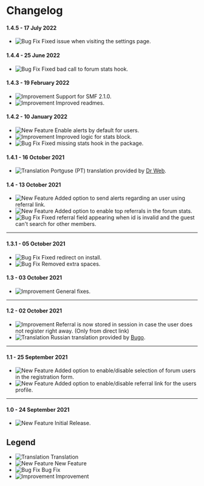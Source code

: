 # Changelog

#### 1.4.5 - 17 July 2022
- ![Bug Fix](https://smftricks.com/assets/changelog/bug--minus.png) Fixed issue when visiting the settings page.

#### 1.4.4 - 25 June 2022
- ![Bug Fix](https://smftricks.com/assets/changelog/bug--minus.png) Fixed bad call to forum stats hook.

#### 1.4.3 - 19 February 2022
- ![Improvement](https://smftricks.com/assets/changelog/tag--pencil.png) Support for SMF 2.1.0.
- ![Improvement](https://smftricks.com/assets/changelog/tag--pencil.png) Improved readmes.

#### 1.4.2 - 10 January 2022
- ![New Feature](https://smftricks.com/assets/changelog/tag--plus.png) Enable alerts by default for users.
- ![Improvement](https://smftricks.com/assets/changelog/tag--pencil.png) Improved logic for stats block.
- ![Bug Fix](https://smftricks.com/assets/changelog/bug--minus.png) Fixed missing stats hook in the package.

#### 1.4.1 - 16 October 2021
- ![Translation](https://smftricks.com/assets/changelog/language.png) Portguse (PT) translation provided by [Dr Web](https://www.simplemachines.org/community/index.php?action=profile;u=144998).

#### 1.4 - 13 October 2021
- ![New Feature](https://smftricks.com/assets/changelog/tag--plus.png) Added option to send alerts regarding an user using referral link.
- ![New Feature](https://smftricks.com/assets/changelog/tag--plus.png) Added option to enable top referrals in the forum stats.
- ![Bug Fix](https://smftricks.com/assets/changelog/bug--minus.png) Fixed referral field appearing when id is invalid and the guest can't search for other members.
---
#### 1.3.1 - 05 October 2021
- ![Bug Fix](https://smftricks.com/assets/changelog/bug--minus.png) Fixed redirect on install.
- ![Bug Fix](https://smftricks.com/assets/changelog/bug--minus.png) Removed extra spaces.

#### 1.3 - 03 October 2021
- ![Improvement](https://smftricks.com/assets/changelog/tag--pencil.png) General fixes.
---
#### 1.2 - 02 October 2021
- ![Improvement](https://smftricks.com/assets/changelog/tag--pencil.png) Referral is now stored in session in case the user does not register right away. (Only from direct link)
- ![Translation](https://smftricks.com/assets/changelog/language.png) Russian translation provided by [Bugo](https://www.simplemachines.org/community/index.php?action=profile;u=229017).
---
#### 1.1 - 25 September 2021
- ![New Feature](https://smftricks.com/assets/changelog/tag--plus.png) Added option to enable/disable selection of forum users in the registration form.
- ![New Feature](https://smftricks.com/assets/changelog/tag--plus.png) Added option to enable/disable referral link for the users profile.
---
#### 1.0 - 24 September 2021
- ![New Feature](https://smftricks.com/assets/changelog/tag--plus.png) Initial Release.

## Legend
- ![Translation](https://smftricks.com/assets/changelog/language.png) Translation
- ![New Feature](https://smftricks.com/assets/changelog/tag--plus.png) New Feature
- ![Bug Fix](https://smftricks.com/assets/changelog/bug--minus.png) Bug Fix
- ![Improvement](https://smftricks.com/assets/changelog/tag--pencil.png) Improvement